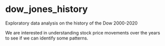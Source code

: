 # dow_jones_history
Exploratory data analysis on the history of the Dow 2000-2020

We are interested in understanding stock price movements over the years to see if we can identify some patterns.
